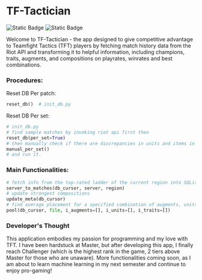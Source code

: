 # TF-Tactician
![Static Badge](https://img.shields.io/badge/Python-blue)
![Static Badge](https://img.shields.io/badge/SQLite-brightgreen)

Welcome to TF-Tactician - the app designed to give competitive advantage to Teamfight Tactics (TFT) players by fetching match history data from the Riot API and transforming it to helpful information, including champions, traits, augments, and compositions on playrates, winrates and best combinations.

### Procedures:
Reset DB Per patch:
```python
reset_db()  # init_db.py
```

Reset DB Per set:
```python
# init_db.py
# find sample matches by invoking riot api first then
reset_db(per_set=True)
# then manually check if there are discrepancies in units and items in
manual_per_set()
# and run it.
```

### Main Functionalities:
```python
# fetch info from the top-rated ladder of the current region into SQLite
server_to_matches(db_cursor, server, region)
# update strongest compositions
update_meta(db_cursor)
# find average placement for a specified combination of augments, units, and traits
pool(db_cursor, file, i_augments=[], i_units=[], i_traits=[])
```

### Developer's Thought
This application embodies my passion for programming and my love with TFT. I have been hardstuck at Master, but after developing this app, I finally reach Challenger (which is the highest rank in the game, 2 tiers above Master for those who are unaware). More functionalities coming soon, as I am about to learn machine learning in my next semester and continue to enjoy pro-gaming!
